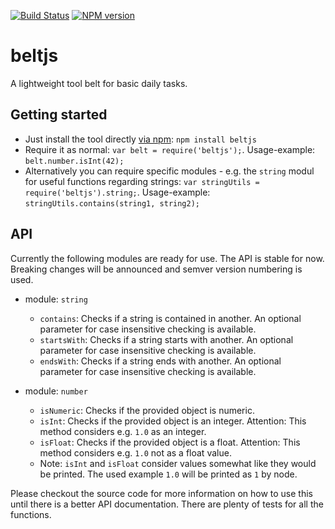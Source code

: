 [![Build Status](https://travis-ci.org/lxanders/belt.svg?branch=master)](https://travis-ci.org/lxanders/belt)
[![NPM version](https://badge.fury.io/js/beltjs.svg)](http://badge.fury.io/js/beltjs)

# beltjs

A lightweight tool belt for basic daily tasks.

## Getting started

- Just install the tool directly [via npm](https://www.npmjs.org/package/beltjs): `npm install beltjs`
- Require it as normal: `var belt = require('beltjs');`. Usage-example: `belt.number.isInt(42);`
- Alternatively you can require specific modules - e.g. the `string` modul for useful functions regarding strings: `var stringUtils = require('beltjs').string;`. Usage-example: `stringUtils.contains(string1, string2);`

## API

Currently the following modules are ready for use. The API is stable for now. Breaking changes will be announced and semver version numbering is used.

- module: `string`
  - `contains`: Checks if a string is contained in another. An optional parameter for case insensitive checking is available.
  - `startsWith`: Checks if a string starts with another. An optional parameter for case insensitive checking is available.
  - `endsWith`: Checks if a string ends with another. An optional parameter for case insensitive checking is available.

- module: `number`
  - `isNumeric`: Checks if the provided object is numeric.
  - `isInt`: Checks if the provided object is an integer. Attention: This method considers e.g. `1.0` as an integer.
  - `isFloat`: Checks if the provided object is a float. Attention: This method considers e.g. `1.0` not as a float value.
  - Note: `isInt` and `isFloat` consider values somewhat like they would be printed. The used example `1.0` will be printed as `1` by node.

Please checkout the source code for more information on how to use this until there is a better API documentation. There are plenty of tests for all the functions.
